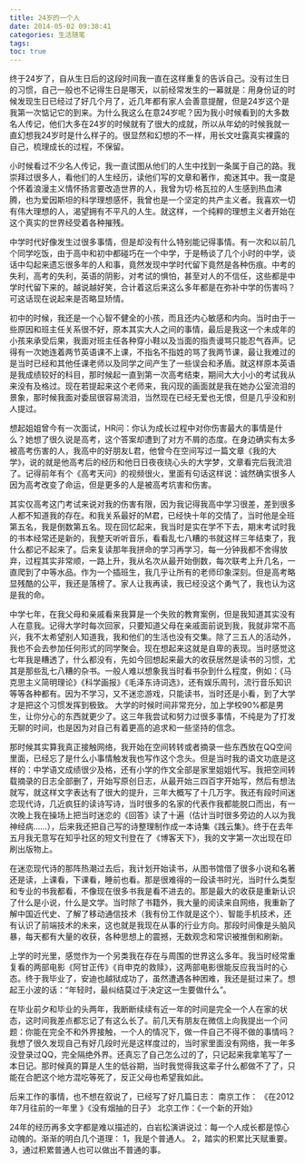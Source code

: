 ```yaml
---
title: 24岁的一个人
date: 2014-05-02 09:38:41
categories: 生活随笔
tags:
toc: true
---
```


终于24岁了，自从生日后的这段时间我一直在这样重复的告诉自己。没有过生日的习惯，自己一般也不记得生日是哪天，以前经常发生的一幕就是：用身份证的时候发现生日已经过了好几个月了，近几年都有家人会善意提醒，但是24岁这个是我第一次惦记它的到来。为什么我这么在意24岁呢？因为我小时候看到的大多数名人传记，他们大多在24岁的时候就有了很大的成就，所以从年幼的时候我就一直幻想我24岁时是什么样子的。很显然和幻想的不一样，用长文吐露真实裸露的自己，梳理成长的过程，不保留。

小时候看过不少名人传记，我一直试图从他们的人生中找到一条属于自己的路。我崇拜过很多人，看他们的人生经历，读他们写的文章和著作，痴迷其中。我一度是个怀着浪漫主义情怀扬言要改造世界的人，我曾为切·格瓦拉的人生感到热血沸腾，也为爱因斯坦的科学理想感怀，我曾也是一个坚定的共产主义者。我喜欢一切有伟大理想的人，渴望拥有不平凡的人生。就这样，一个纯粹的理想主义者开始在这个真实的世界经受着各种摧残。

中学时代好像发生过很多事情，但是却没有什么特别能记得事情。有一次和以前几个同学吃饭，由于高中和初中都碰巧在一个中学，于是畅谈了几个小时的中学，谈话中勾起来遗忘很多年的人和事，竟然发现中学时代留下竟然是各种伤痕。中考的失利，高考的失利，英语的阴影，对考试的惧怕，甚至对人的不信任，这些都是中学时代留下来的。越说越好笑，合计着这后来这么多年都是在弥补中学的伤害吗？可这话现在说起来是否略显矫情。

初中的时候，我还是一个心智不健全的小孩，而且还内心敏感和内向。当时由于一些原因和班主任关系很不好，原本其实大人之间的事情，最后是我这一个未成年的小孩来承受后果，我面对班主任各种穿小鞋以及当面的指责谩骂只能忍气吞声。记得有一次她连着两节英语课不上课，不指名不指姓的骂了我两节课，最让我难过的是当时已经和其他任课老师以及同学之间产生了一些误会和矛盾。就这样原本英语是我成绩较好的科目，那时候起一直到第一次高考结束，期间大大小小的考试我从来没有及格过。现在若提起来这个老师来，我闪现的画面就是我在她办公室流泪的景象，那时候我面对委屈很容易流泪，当然现在已经无爱也无恨，但是几乎没和别人提过。

想起姐姐曾今有一次面试，HR问：你认为成长过程中对你伤害最大的事情是什么？她想了很久说是高考，这个答案却遭到了对方不屑的态度。在身边确实有太多被高考伤害的人，我高中的好朋友L君，他曾今在空间写过一篇文章《我的大学》，说的就是他高考后的经历和他日日夜夜绕心头的大学梦，文章看完后我流泪了。记得前年有个《高考天问》的视频很火，里面有句话这样说：诚然确实很多人因为高考改变了命运，但是更多的人是被高考坑害和伤害。

其实仅高考这门考试来说对我的伤害有限，因为我记得我高中学习很差，差到很多人都不知道我的存在。和我关系最好的M君，已经快十年的交情了，当时他是全班第五名，我是倒数第五名。现在回忆起来，我当时是实在学不下去，期末考试时我的书本经常还是新的，我整天听听音乐，看看乱七八糟的书就这样三年结束了，我什么都记不起来了。后来复读那年我拼命的学习再学习，每一分钟我都不舍得放弃，过程其实非常顺，一路上升，我从名次从最开始倒数，每次联考上升几名，一直爬到了中等水品。作为一个插班生，我几乎让所有的老师印象深刻。但是高考略显残酷的公平，我还是落榜了。家人让我再读，我已经没这个勇气了，我也认为这是我的命。

中学七年，在我父母和亲戚看来我算是一个失败的教育案例，但是我知道其实没有人在意我。记得大学时每次回家，只要知道父母在亲戚面前说到我，我就非常不高兴，我不太希望别人知道我，我和他们的生活也没有交集。除了三五人的活动外，我也不会去参加任何形式的同学聚会。现在想起来这就是自卑的表现。当时感觉这七年我是糟透了，什么都没有，先如今回想起来最大的收获居然是读书的习惯，尤其是那些乱七八糟的杂书。一般人难以想象我当时看书杂到什么程度，例如：《马克思主义简明理论》《科学画报》《毛泽东诗词选》，还有娱乐周刊，流行音乐知识等等各种都有。因为不学习，又不迷恋游戏，只能读书，当时还是小看，到了大学才是把这个习惯发挥到极致。
大学的时候时间非常充分，加上学校90%都是男生，让你分心的东西就更少了。这三年我尝试和努力过很多事情，不纯是为了打发无聊的时间，也是因为对自己有着更高的追求和一些坚持的信念。

那时候其实算我真正接触网络，我开始在空间转转或者摘录一些东西放在QQ空间里面，已经忘了是什么小事情触发我也写作这个念头。但是当时我的语文功底是这样的：中学语文成绩很少及格，还有小学的作文全部是家里姐姐代写。我把空间转载摘录的日志全部删了，开始写原创日志，从最开始三四百字开始写，然后有想法就写，就这样文字表达有了很大的提升，三年大概写了十几万字。我还有段时间迷恋现代诗，几近疯狂的读诗写诗，当时很多的名家的代表作我都能脱口而出，有一次晚上我在操场上把当时迷恋的《回答》读了十遍（估计当时很多旁边的人以为我神经病……），后来我还把自己写的诗整理制作成一本诗集《践云集》。终于在去年五月我无意写在知乎社区的短文刊登在了《博客天下》，我的文字第一次出现在印刷出版物上。

在迷恋现代诗的那阵热潮过去后，我计划开始读书，从图书馆借了很多小说和名著还是读，上课看，下课看，睡前也看。那是很难得的一段读书时光，当时什么类型和专业的书我都看，不像现在很多书我是看不进去的。那是最大的收获是重新认识了什么是小说，什么是文学。当时除了书籍外，我大量的阅读来自网络，我重新了解中国近代史、了解了移动通信技术（我有份工作就是这个）、智能手机技术，还有认识了前端技术的未来，这也就是我现在从事的行业方向。那段时间像是头脑风暴，每天都有大量的收获，各种思想上的震撼，无数观念和常识被推倒和刷新。

上学的时光里，感觉作为一个另类我在存在与周围的世界这么多年。我当时经常重复看的两部电影《阿甘正传》《肖申克的救赎》，这两部电影很能反应我当时的心态。终于我毕业了，安迪也越狱成功了，虽然遭遇各种困难，我还是挺过来了。想起王小波的话：“年轻时，最纠结莫过于决定这一生要做什么”。

在毕业前夕和毕业的头两年，我断断续续有近一年的时间是完全一个人在家的状态，这时间我差点都忘记了有这么长了。前几天有朋友在微信上向我提出一个问题：你能在完全不和外界接触，一个人的情况下，做一件自己不得不做的事情吗？我想了很久发现自己有好几段时光是这样度过的，当时家里面没有网络，我一年多没登录过QQ，完全隔绝外界。还真忘了自己怎么过的了，只记起来我拿笔写了一本日记。那时候真的算是人生的低谷期，当时我觉得我这辈子什么都做不了了，只能在合肥这个地方混吃等死了，反正父母也希望我如此。

后来工作的事情，也不想在叙说了，已经写了好几篇日志：
南京工作： 《在2012年7月往前的一年里 》《没有烟抽的日子》
 北京工作：《一个新的开始》

24年的经历再多文字都是难以描述的，白岩松演讲说过：每一个人成长都是惊心动魄的。渐渐的明白几个道理：
1，我是个普通人。
2，踏实的积累比天赋重要。
3，通过积累普通人也可以做出不普通的事。 


